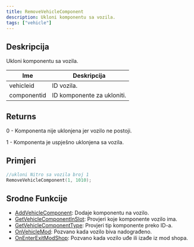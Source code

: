 ```yaml
---
title: RemoveVehicleComponent
description: Ukloni komponentu sa vozila.
tags: ["vehicle"]
---
```


## Deskripcija

Ukloni komponentu sa vozila.

| Ime         | Deskripcija                |
| ----------- | -------------------------- |
| vehicleid   | ID vozila.                 |
| componentid | ID komponente za ukloniti. |

## Returns

0 - Komponenta nije uklonjena jer vozilo ne postoji.

1 - Komponenta je uspješno uklonjena sa vozila.

## Primjeri

```c
//ukloni Nitro sa vozila broj 1
RemoveVehicleComponent(1, 1010);
```

## Srodne Funkcije

- [AddVehicleComponent](AddVehicleComponent): Dodaje komponentu na vozilo.
- [GetVehicleComponentInSlot](GetVehicleComponentInSlot): Provjeri koje komponente vozilo ima.
- [GetVehicleComponentType](GetVehicleComponentType): Provjeri tip komponente preko ID-a.
- [OnVehicleMod](../callbacks/OnVehicleMod): Pozvano kada vozilo biva nadograđeno.
- [OnEnterExitModShop](../callbacks/OnEnterExitModShop): Pozvano kada vozilo uđe ili izađe iz mod shopa.
